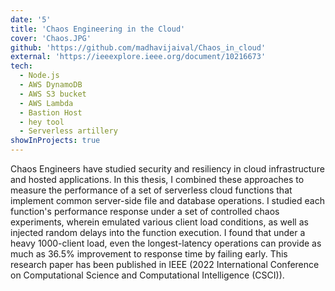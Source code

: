 ```yaml
---
date: '5'
title: 'Chaos Engineering in the Cloud'
cover: 'Chaos.JPG'
github: 'https://github.com/madhavijaival/Chaos_in_cloud'
external: 'https://ieeexplore.ieee.org/document/10216673'
tech:
  - Node.js
  - AWS DynamoDB
  - AWS S3 bucket
  - AWS Lambda
  - Bastion Host
  - hey tool
  - Serverless artillery
showInProjects: true
---
```


Chaos Engineers have studied security and resiliency in cloud infrastructure and hosted applications. In this thesis, I combined these approaches to measure the performance of a set of serverless cloud functions that implement common server-side file and database operations. I studied each function's performance response under a set of controlled chaos experiments, wherein emulated various client load conditions, as well as injected random delays into the function execution. I found that under a heavy 1000-client load, even the longest-latency operations can provide as much as 36.5% improvement to response time by failing early.
This research paper has been published in IEEE (2022 International Conference on Computational Science and Computational Intelligence (CSCI)).
